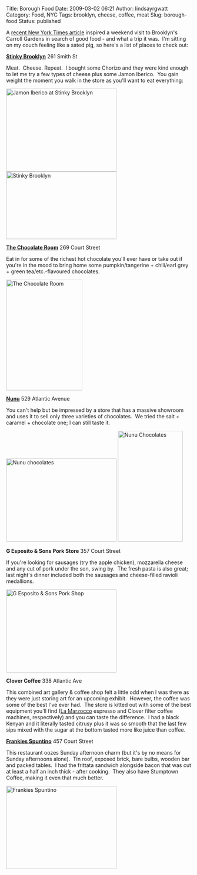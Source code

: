 Title: Borough Food
Date: 2009-03-02 06:21
Author: lindsayrgwatt
Category: Food, NYC
Tags: brooklyn, cheese, coffee, meat
Slug: borough-food
Status: published

A [recent New York Times article](http://www.nytimes.com/2009/02/25/dining/25brooklyn.html?ref=dining&pagewanted=all) inspired a weekend visit to Brooklyn's Carroll Gardens in search of good food - and what a trip it was.  I'm sitting on my couch feeling like a sated pig, so here's a list of places to check out:

**[Stinky Brooklyn](www.stinkybklyn.com)** 261 Smith St

Meat.  Cheese. Repeat.  I bought some Chorizo and they were kind enough to let me try a few types of cheese plus some Jamon Iberico.  You gain weight the moment you walk in the store as you'll want to eat everything:

<img src="{static}/images/2009/03/img_0917-300x225.jpg" title="Jamon Iberico at Stinky Brooklyn" class="aligncenter size-medium " width="300" height="225" alt="Jamon Iberico at Stinky Brooklyn" />

<img src="{static}/images/2009/03/stink_brooklyn-300x183.jpg" title="Stinky Brooklyn" class="aligncenter size-medium " width="300" height="183" alt="Stinky Brooklyn" />

**[The Chocolate Room](www.thechocolateroombrooklyn.com)** 269 Court Street

Eat in for some of the richest hot chocolate you'll ever have or take out if you're in the mood to bring home some pumpkin/tangerine + chili/earl grey + green tea/etc.-flavoured chocolates.

<img src="{static}/images/2009/03/chocolate_room-207x300.jpg" title="The Chocolate Room" class="aligncenter size-medium " width="207" height="300" alt="The Chocolate Room" />

[**Nunu**](http://www.nunuchocolates.com/) 529 Atlantic Avenue

You can't help but be impressed by a store that has a massive showroom and uses it to sell only three varieties of chocolates.  We tried the salt + caramel + chocolate one; I can still taste it.

<img src="{static}/images/2009/03/img_0919-300x225.jpg" title="Nunu chocolates" class="aligncenter size-medium " width="300" height="225" alt="Nunu chocolates" />

<img src="{static}/images/2009/03/nunu-176x300.jpg" title="Nunu Chocolates" class="aligncenter size-medium " width="176" height="300" alt="Nunu Chocolates" />

**G Esposito & Sons Pork Store** 357 Court Street

If you're looking for sausages (try the apple chicken), mozzarella cheese and any cut of pork under the son, swing by.  The fresh pasta is also great; last night's dinner included both the sausages and cheese-filled ravioli medallions.

<img src="{static}/images/2009/03/img_0916-300x225.jpg" title="G Esposito &amp; Sons Pork Shop" class="aligncenter size-medium " width="300" height="225" alt="G Esposito &amp; Sons Pork Shop" />

**Clover Coffee** 338 Atlantic Ave

This combined art gallery & coffee shop felt a little odd when I was there as they were just storing art for an upcoming exhibit.  However, the coffee was some of the best I've ever had.  The store is kitted out with some of the best equipment you'll find ([La Marzocco](http://www.lamarzocco.com/) espresso and Clover filter coffee machines, respectively) and you can taste the difference.  I had a black Kenyan and it literally tasted citrusy plus it was so smooth that the last few sips mixed with the sugar at the bottom tasted more like juice than coffee.

[**Frankies Spuntino**](http://www.frankiesspuntino.com/) 457 Court Street

This restaurant oozes Sunday afternoon charm (but it's by no means for Sunday afternoons alone).  Tin roof, exposed brick, bare bulbs, wooden bar and packed tables.  I had the frittata sandwich alongside bacon that was cut at least a half an inch thick - after cooking.  They also have Stumptown Coffee, making it even that much better.

<img src="{static}/images/2009/03/img_0922-300x225.jpg" title="Frankies Spuntino" class="aligncenter size-medium " width="300" height="225" alt="Frankies Spuntino" />
